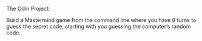 The Odin Project:

Build a Mastermind game from the command line where you have 8 turns to guess the secret code, starting with you guessing the computer’s random code.
